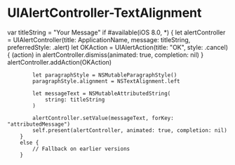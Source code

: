 # UIAlertController-TextAlignment

var titleString = "Your Message"
 if #available(iOS 8.0, *) {
            let alertController = UIAlertController(title: ApplicationName, message: titleString, preferredStyle: .alert)
            let OKAction = UIAlertAction(title: "OK", style: .cancel) { (action) in
                alertController.dismiss(animated: true, completion: nil)
            }
            alertController.addAction(OKAction)
            
            let paragraphStyle = NSMutableParagraphStyle()
            paragraphStyle.alignment = NSTextAlignment.left
            
            let messageText = NSMutableAttributedString(
                string: titleString
            )
            
            alertController.setValue(messageText, forKey: "attributedMessage")
            self.present(alertController, animated: true, completion: nil)
        }
        else {
            // Fallback on earlier versions
        }
